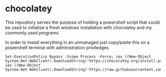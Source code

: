 # chocolatey
This repository serves the purpose of holding a powershell script that could be used to initialize a fresh windows installation with chocolatey and my commonly used programs.

In order to install everything in an unmanaged just copy/paste this on a powershell terminal with administration priviledges
```
Set-ExecutionPolicy Bypass -Scope Process -Force; iex ((New-Object System.Net.WebClient).DownloadString('https://chocolatey.org/install.ps1')); iex ((New-Object System.Net.WebClient).DownloadString('https://raw.githubusercontent.com/nicolastagliani/chocolatey/master/default_install.ps1'));
```
